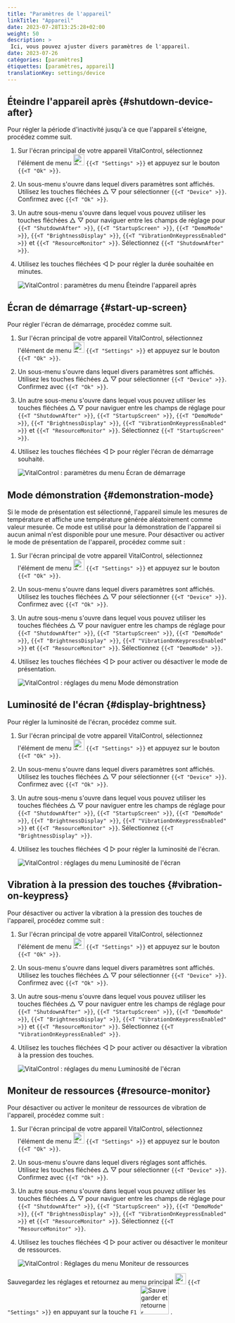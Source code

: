 ```yaml
---
title: "Paramètres de l'appareil"
linkTitle: "Appareil"
date: 2023-07-28T13:25:28+02:00
weight: 50
description: >
 Ici, vous pouvez ajuster divers paramètres de l'appareil.
date: 2023-07-26
catégories: [paramètres]
étiquettes: [paramètres, appareil]
translationKey: settings/device
---
```

## Éteindre l'appareil après {#shutdown-device-after}
Pour régler la période d'inactivité jusqu'à ce que l'appareil s'éteigne, procédez comme suit.

1. Sur l'écran principal de votre appareil VitalControl, sélectionnez l'élément de menu <img src="/icons/gear.svg" width="25" align="bottom" alt="Paramètres" /> `{{<T "Settings" >}}` et appuyez sur le bouton `{{<T "Ok" >}}`.

2. Un sous-menu s'ouvre dans lequel divers paramètres sont affichés. Utilisez les touches fléchées △ ▽ pour sélectionner `{{<T "Device" >}}`. Confirmez avec `{{<T "Ok" >}}`.

3. Un autre sous-menu s'ouvre dans lequel vous pouvez utiliser les touches fléchées △ ▽ pour naviguer entre les champs de réglage pour `{{<T "ShutdownAfter" >}}`, `{{<T "StartupScreen" >}}`, `{{<T "DemoMode" >}}`, `{{<T "BrightnessDisplay" >}}`, `{{<T "VibrationOnKeypressEnabled" >}}` et `{{<T "ResourceMonitor" >}}`. Sélectionnez `{{<T "ShutdownAfter" >}}`.

4. Utilisez les touches fléchées ◁ ▷ pour régler la durée souhaitée en minutes.

    ![VitalControl : paramètres du menu Éteindre l'appareil après](../images/shutdowndeviceafter.png "Éteindre l'appareil après")

## Écran de démarrage {#start-up-screen}

Pour régler l'écran de démarrage, procédez comme suit.

1. Sur l'écran principal de votre appareil VitalControl, sélectionnez l'élément de menu <img src="/icons/gear.svg" width="25" align="bottom" alt="Paramètres" /> `{{<T "Settings" >}}` et appuyez sur le bouton `{{<T "Ok" >}}`.

2. Un sous-menu s'ouvre dans lequel divers paramètres sont affichés. Utilisez les touches fléchées △ ▽ pour sélectionner `{{<T "Device" >}}`. Confirmez avec `{{<T "Ok" >}}`.

3. Un autre sous-menu s'ouvre dans lequel vous pouvez utiliser les touches fléchées △ ▽ pour naviguer entre les champs de réglage pour `{{<T "ShutdownAfter" >}}`, `{{<T "StartupScreen" >}}`, `{{<T "DemoMode" >}}`, `{{<T "BrightnessDisplay" >}}`, `{{<T "VibrationOnKeypressEnabled" >}}` et `{{<T "ResourceMonitor" >}}`. Sélectionnez `{{<T "StartupScreen" >}}`.

4. Utilisez les touches fléchées ◁ ▷ pour régler l'écran de démarrage souhaité.

    ![VitalControl : paramètres du menu Écran de démarrage](../images/startupscreen.png "Écran de démarrage")

## Mode démonstration {#demonstration-mode}

Si le mode de présentation est sélectionné, l'appareil simule les mesures de température et affiche une température générée aléatoirement comme valeur mesurée. Ce mode est utilisé pour la démonstration de l'appareil si aucun animal n'est disponible pour une mesure. Pour désactiver ou activer le mode de présentation de l'appareil, procédez comme suit :

1. Sur l'écran principal de votre appareil VitalControl, sélectionnez l'élément de menu <img src="/icons/gear.svg" width="25" align="bottom" alt="Settings" /> `{{<T "Settings" >}}` et appuyez sur le bouton `{{<T "Ok" >}}`.

2. Un sous-menu s'ouvre dans lequel divers paramètres sont affichés. Utilisez les touches fléchées △ ▽ pour sélectionner `{{<T "Device" >}}`. Confirmez avec `{{<T "Ok" >}}`.

3. Un autre sous-menu s'ouvre dans lequel vous pouvez utiliser les touches fléchées △ ▽ pour naviguer entre les champs de réglage pour `{{<T "ShutdownAfter" >}}`, `{{<T "StartupScreen" >}}`, `{{<T "DemoMode" >}}`, `{{<T "BrightnessDisplay" >}}`, `{{<T "VibrationOnKeypressEnabled" >}}` et `{{<T "ResourceMonitor" >}}`. Sélectionnez `{{<T "DemoMode" >}}`.

4. Utilisez les touches fléchées ◁ ▷ pour activer ou désactiver le mode de présentation.

    ![VitalControl : réglages du menu Mode démonstration](../images/demonstrationmode.png "Mode démonstration")

## Luminosité de l'écran {#display-brightness}

Pour régler la luminosité de l'écran, procédez comme suit.

1. Sur l'écran principal de votre appareil VitalControl, sélectionnez l'élément de menu <img src="/icons/gear.svg" width="25" align="bottom" alt="Settings" /> `{{<T "Settings" >}}` et appuyez sur le bouton `{{<T "Ok" >}}`.

2. Un sous-menu s'ouvre dans lequel divers paramètres sont affichés. Utilisez les touches fléchées △ ▽ pour sélectionner `{{<T "Device" >}}`. Confirmez avec `{{<T "Ok" >}}`.

3. Un autre sous-menu s'ouvre dans lequel vous pouvez utiliser les touches fléchées △ ▽ pour naviguer entre les champs de réglage pour `{{<T "ShutdownAfter" >}}`, `{{<T "StartupScreen" >}}`, `{{<T "DemoMode" >}}`, `{{<T "BrightnessDisplay" >}}`, `{{<T "VibrationOnKeypressEnabled" >}}` et `{{<T "ResourceMonitor" >}}`. Sélectionnez `{{<T "BrightnessDisplay" >}}`.

4. Utilisez les touches fléchées ◁ ▷ pour régler la luminosité de l'écran.

    ![VitalControl : réglages du menu Luminosité de l'écran](../images/displaybrightness.png "Luminosité de l'écran")

## Vibration à la pression des touches {#vibration-on-keypress}

Pour désactiver ou activer la vibration à la pression des touches de l'appareil, procédez comme suit :

1. Sur l'écran principal de votre appareil VitalControl, sélectionnez l'élément de menu <img src="/icons/gear.svg" width="25" align="bottom" alt="Settings" /> `{{<T "Settings" >}}` et appuyez sur le bouton `{{<T "Ok" >}}`.

2. Un sous-menu s'ouvre dans lequel divers paramètres sont affichés. Utilisez les touches fléchées △ ▽ pour sélectionner `{{<T "Device" >}}`. Confirmez avec `{{<T "Ok" >}}`.

3. Un autre sous-menu s'ouvre dans lequel vous pouvez utiliser les touches fléchées △ ▽ pour naviguer entre les champs de réglage pour `{{<T "ShutdownAfter" >}}`, `{{<T "StartupScreen" >}}`, `{{<T "DemoMode" >}}`, `{{<T "BrightnessDisplay" >}}`, `{{<T "VibrationOnKeypressEnabled" >}}` et `{{<T "ResourceMonitor" >}}`. Sélectionnez `{{<T "VibrationOnKeypressEnabled" >}}`.

4. Utilisez les touches fléchées ◁ ▷ pour activer ou désactiver la vibration à la pression des touches.

    ![VitalControl : réglages du menu Luminosité de l'écran](../images/vibrationonkeypress.png "Luminosité de l'écran")

## Moniteur de ressources {#resource-monitor}

Pour désactiver ou activer le moniteur de ressources de vibration de l'appareil, procédez comme suit :

1. Sur l'écran principal de votre appareil VitalControl, sélectionnez l'élément de menu <img src="/icons/gear.svg" width="25" align="bottom" alt="Paramètres" /> `{{<T "Settings" >}}` et appuyez sur le bouton `{{<T "Ok" >}}`.

2. Un sous-menu s'ouvre dans lequel divers réglages sont affichés. Utilisez les touches fléchées △ ▽ pour sélectionner `{{<T "Device" >}}`. Confirmez avec `{{<T "Ok" >}}`.

3. Un autre sous-menu s'ouvre dans lequel vous pouvez utiliser les touches fléchées △ ▽ pour naviguer entre les champs de réglage pour `{{<T "ShutdownAfter" >}}`, `{{<T "StartupScreen" >}}`, `{{<T "DemoMode" >}}`, `{{<T "BrightnessDisplay" >}}`, `{{<T "VibrationOnKeypressEnabled" >}}` et `{{<T "ResourceMonitor" >}}`. Sélectionnez `{{<T "ResourceMonitor" >}}`.

4. Utilisez les touches fléchées ◁ ▷ pour activer ou désactiver le moniteur de ressources.

    ![VitalControl : Réglages du menu Moniteur de ressources](../images/resourcemonitor.png "Moniteur de ressources")


Sauvegardez les réglages et retournez au menu principal <img src="/icons/gear.svg" width="25" align="bottom" alt="Paramètres" /> `{{<T "Settings" >}}` en appuyant sur la touche `F1` &nbsp;<img src="/icons/footer/save_exit.svg" width="65" align="bottom" alt="Sauvegarder et retourner" />&nbsp;.
